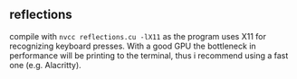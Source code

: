 ## reflections
compile with `nvcc reflections.cu -lX11` as the program uses X11 for recognizing keyboard presses. 
With a good GPU the bottleneck in performance will be printing to the terminal, thus i recommend using a fast one (e.g. Alacritty).
